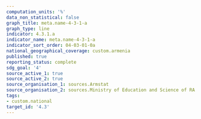 ```yaml
---
computation_units: '%'
data_non_statistical: false
graph_title: meta.name-4-3-1-a
graph_type: line
indicator: 4.3.1.a
indicator_name: meta.name-4-3-1-a
indicator_sort_order: 04-03-01-0a
national_geographical_coverage: custom.armenia
published: true
reporting_status: complete
sdg_goal: '4'
source_active_1: true
source_active_2: true
source_organisation_1: sources.Armstat
source_organisation_2: sources.Ministry of Education and Science of RA
tags:
- custom.national
target_id: '4.3'
---
```

